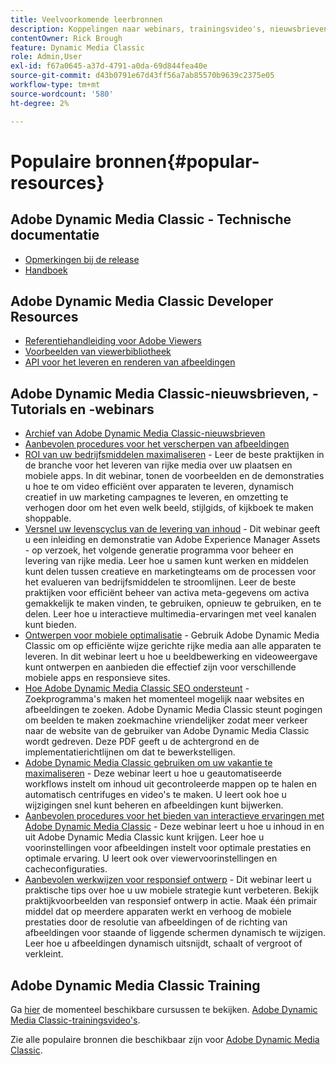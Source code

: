 ```yaml
---
title: Veelvoorkomende leerbronnen
description: Koppelingen naar webinars, trainingsvideo's, nieuwsbrieven, informatie over best practices en bronnen voor ontwikkelaars voor Adobe Dynamic Media Classic.
contentOwner: Rick Brough
feature: Dynamic Media Classic
role: Admin,User
exl-id: f67a0645-a37d-4791-a0da-69d844fea40e
source-git-commit: d43b0791e67d43ff56a7ab85570b9639c2375e05
workflow-type: tm+mt
source-wordcount: '580'
ht-degree: 2%

---
```


# Populaire bronnen{#popular-resources}

## Adobe Dynamic Media Classic - Technische documentatie

* [Opmerkingen bij de release](https://experienceleague.adobe.com/docs/dynamic-media-developer-resources/release-notes/s7rn2017.html)
* [Handboek](introduction.md)

## Adobe Dynamic Media Classic Developer Resources

* [Referentiehandleiding voor Adobe Viewers](https://experienceleague.adobe.com/docs/dynamic-media-developer-resources.html)
* [Voorbeelden van viewerbibliotheek](https://landing.adobe.com/en/na/dynamic-media/ctir-2755/live-demos.html)
* [API voor het leveren en renderen van afbeeldingen](https://experienceleague.adobe.com/docs/dynamic-media-developer-resources.html)

## Adobe Dynamic Media Classic-nieuwsbrieven, -Tutorials en -webinars

* [Archief van Adobe Dynamic Media Classic-nieuwsbrieven](/help/dynamic-media-newsletter.md)
* [Aanbevolen procedures voor het verscherpen van afbeeldingen](/help/assets/s7_sharpening_images.pdf)
* [ROI van uw bedrijfsmiddelen maximaliseren](https://adobecustomersuccess.adobeconnect.com/p5ar3hfrrec/?launcher=false&amp;fcsContent=true&amp;pbMode=normal&amp;proto=true) - Leer de beste praktijken in de branche voor het leveren van rijke media over uw plaatsen en mobiele apps. In dit webinar, tonen de voorbeelden en de demonstraties u hoe te om video efficiënt over apparaten te leveren, dynamisch creatief in uw marketing campagnes te leveren, en omzetting te verhogen door om het even welk beeld, stijlgids, of kijkboek te maken shoppable.
* [Versnel uw levenscyclus van de levering van inhoud](https://adobecustomersuccess.adobeconnect.com/p88ducm9pqv/) - Dit webinar geeft u een inleiding en demonstratie van Adobe Experience Manager Assets - op verzoek, het volgende generatie programma voor beheer en levering van rijke media. Leer hoe u samen kunt werken en middelen kunt delen tussen creatieve en marketingteams om de processen voor het evalueren van bedrijfsmiddelen te stroomlijnen. Leer de beste praktijken voor efficiënt beheer van activa meta-gegevens om activa gemakkelijk te maken vinden, te gebruiken, opnieuw te gebruiken, en te delen. Leer hoe u interactieve multimedia-ervaringen met veel kanalen kunt bieden.
* [Ontwerpen voor mobiele optimalisatie](https://adobecustomersuccess.adobeconnect.com/p6oqd3wydif/?launcher=false&amp;fcsContent=true&amp;pbMode=normal&amp;proto=true) - Gebruik Adobe Dynamic Media Classic om op efficiënte wijze gerichte rijke media aan alle apparaten te leveren. In dit webinar leert u hoe u beeldbewerking en videoweergave kunt ontwerpen en aanbieden die effectief zijn voor verschillende mobiele apps en responsieve sites.
* [Hoe Adobe Dynamic Media Classic SEO ondersteunt](/help/assets/s7_seo.pdf) - Zoekprogramma&#39;s maken het momenteel mogelijk naar websites en afbeeldingen te zoeken. Adobe Dynamic Media Classic steunt pogingen om beelden te maken zoekmachine vriendelijker zodat meer verkeer naar de website van de gebruiker van Adobe Dynamic Media Classic wordt gedreven. Deze PDF geeft u de achtergrond en de implementatierichtlijnen om dat te bewerkstelligen.
* [Adobe Dynamic Media Classic gebruiken om uw vakantie te maximaliseren](https://adobecustomersuccess.adobeconnect.com/p32n1yr85c9/?proto=true) - Deze webinar leert u hoe u geautomatiseerde workflows instelt om inhoud uit gecontroleerde mappen op te halen en automatisch centrifuges en video&#39;s te maken. U leert ook hoe u wijzigingen snel kunt beheren en afbeeldingen kunt bijwerken.
* [Aanbevolen procedures voor het bieden van interactieve ervaringen met Adobe Dynamic Media Classic](https://seminars.adobeconnect.com/p7wb8ej3u6d/) - Deze webinar leert u hoe u inhoud in en uit Adobe Dynamic Media Classic kunt krijgen. Leer hoe u voorinstellingen voor afbeeldingen instelt voor optimale prestaties en optimale ervaring. U leert ook over viewervoorinstellingen en cacheconfiguraties.
* [Aanbevolen werkwijzen voor responsief ontwerp](https://offers.adobe.com/en/na/marketing/landings/_40458_responsive_design_live_on_demand_webinar.html) - Dit webinar leert u praktische tips over hoe u uw mobiele strategie kunt verbeteren. Bekijk praktijkvoorbeelden van responsief ontwerp in actie. Maak één primair middel dat op meerdere apparaten werkt en verhoog de mobiele prestaties door de resolutie van afbeeldingen of de richting van afbeeldingen voor staande of liggende schermen dynamisch te wijzigen. Leer hoe u afbeeldingen dynamisch uitsnijdt, schaalt of vergroot of verkleint.

## Adobe Dynamic Media Classic Training

Ga [hier](https://training.adobe.com/training/courses.html#product=adobe-scene7) de momenteel beschikbare cursussen te bekijken.
[Adobe Dynamic Media Classic-trainingsvideo&#39;s](https://experienceleague.adobe.com/docs/dynamic-media-classic/using/intro/training-videos.html#intro).

Zie alle populaire bronnen die beschikbaar zijn voor [Adobe Dynamic Media Classic](home.md).
